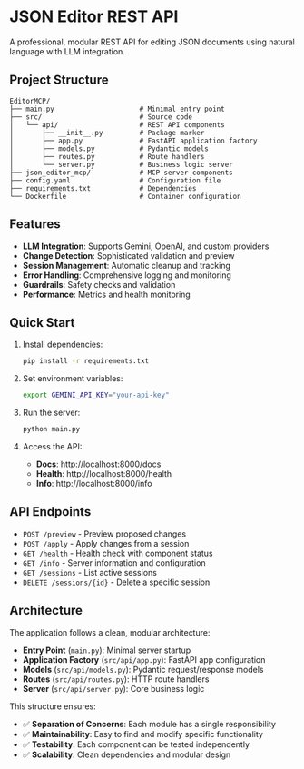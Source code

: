 # JSON Editor REST API

A professional, modular REST API for editing JSON documents using natural language with LLM integration.

## Project Structure

```
EditorMCP/
├── main.py                     # Minimal entry point
├── src/                        # Source code
│   └── api/                    # REST API components
│       ├── __init__.py         # Package marker
│       ├── app.py              # FastAPI application factory
│       ├── models.py           # Pydantic models
│       ├── routes.py           # Route handlers
│       └── server.py           # Business logic server
├── json_editor_mcp/            # MCP server components
├── config.yaml                 # Configuration file
├── requirements.txt            # Dependencies
└── Dockerfile                  # Container configuration
```

## Features

- **LLM Integration**: Supports Gemini, OpenAI, and custom providers
- **Change Detection**: Sophisticated validation and preview
- **Session Management**: Automatic cleanup and tracking
- **Error Handling**: Comprehensive logging and monitoring
- **Guardrails**: Safety checks and validation
- **Performance**: Metrics and health monitoring

## Quick Start

1. Install dependencies:
   ```bash
   pip install -r requirements.txt
   ```

2. Set environment variables:
   ```bash
   export GEMINI_API_KEY="your-api-key"
   ```

3. Run the server:
   ```bash
   python main.py
   ```

4. Access the API:
   - **Docs**: http://localhost:8000/docs
   - **Health**: http://localhost:8000/health
   - **Info**: http://localhost:8000/info

## API Endpoints

- `POST /preview` - Preview proposed changes
- `POST /apply` - Apply changes from a session
- `GET /health` - Health check with component status
- `GET /info` - Server information and configuration
- `GET /sessions` - List active sessions
- `DELETE /sessions/{id}` - Delete a specific session

## Architecture

The application follows a clean, modular architecture:

- **Entry Point** (`main.py`): Minimal server startup
- **Application Factory** (`src/api/app.py`): FastAPI app configuration
- **Models** (`src/api/models.py`): Pydantic request/response models
- **Routes** (`src/api/routes.py`): HTTP route handlers
- **Server** (`src/api/server.py`): Core business logic

This structure ensures:
- ✅ **Separation of Concerns**: Each module has a single responsibility
- ✅ **Maintainability**: Easy to find and modify specific functionality
- ✅ **Testability**: Each component can be tested independently
- ✅ **Scalability**: Clean dependencies and modular design